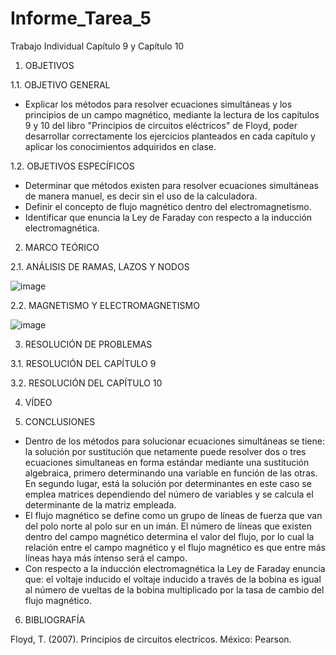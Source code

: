 # Informe_Tarea_5
Trabajo Individual Capítulo 9 y Capítulo 10

1. OBJETIVOS

1.1. OBJETIVO GENERAL

- Explicar los métodos para resolver ecuaciones simultáneas y los principios de un campo magnético, mediante la lectura de los capítulos 9 y 10 del libro "Principios de circuitos eléctricos" de Floyd, poder desarrollar correctamente los ejercicios planteados en cada capítulo y aplicar los conocimientos adquiridos en clase.

1.2. OBJETIVOS ESPECÍFICOS

- Determinar que métodos existen para resolver ecuaciones simultáneas de manera manuel, es decir sin el uso de la calculadora.
- Definir el concepto de flujo magnético dentro del electromagnetismo.
- Identificar que enuncia la Ley de Faraday con respecto a la inducción electromagnética.

2. MARCO TEÓRICO

2.1. ANÁLISIS DE RAMAS, LAZOS Y NODOS

![image](https://user-images.githubusercontent.com/105623628/177678551-4eca5b02-28a7-408d-941f-442a1b35bb91.png)

2.2. MAGNETISMO Y ELECTROMAGNETISMO

![image](https://user-images.githubusercontent.com/105623628/177678768-be0f7370-e2ca-4aab-b61c-da5ed295f4a5.png)

3. RESOLUCIÓN DE PROBLEMAS

3.1. RESOLUCIÓN DEL CAPÍTULO 9



3.2. RESOLUCIÓN DEL CAPÍTULO 10


4. VÍDEO


5. CONCLUSIONES

- Dentro de los métodos para solucionar ecuaciones simultáneas se tiene: la solución por sustitución que netamente puede resolver dos o tres ecuaciones simultaneas en forma estándar mediante una sustitución algebraica, primero determinando una variable en función de las otras. En segundo lugar, está la solución por determinantes en este caso se emplea matrices dependiendo del número de variables y se calcula el determinante de la matriz empleada.
- El flujo magnético se define como un grupo de líneas de fuerza que van del polo norte al polo sur en un imán. El número de líneas que existen dentro del campo magnético determina el valor del flujo, por lo cual la relación entre el campo magnético y el flujo magnético es que entre más líneas haya más intenso será el campo.
- Con respecto a la inducción electromagnética la Ley de Faraday enuncia que: el voltaje inducido el voltaje inducido a través de la bobina es igual al número de vueltas de la bobina multiplicado por la tasa de cambio del flujo magnético.

6. BIBLIOGRAFÍA

Floyd, T. (2007). Principios de circuitos electricos. México: Pearson.
